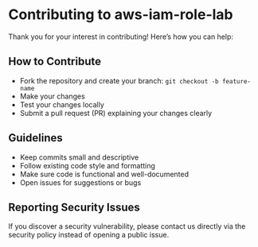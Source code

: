 # Contributing to aws-iam-role-lab

Thank you for your interest in contributing! Here’s how you can help:

## How to Contribute
- Fork the repository and create your branch: `git checkout -b feature-name`
- Make your changes
- Test your changes locally
- Submit a pull request (PR) explaining your changes clearly

## Guidelines
- Keep commits small and descriptive
- Follow existing code style and formatting
- Make sure code is functional and well-documented
- Open issues for suggestions or bugs

## Reporting Security Issues
If you discover a security vulnerability, please contact us directly via the security policy instead of opening a public issue.

